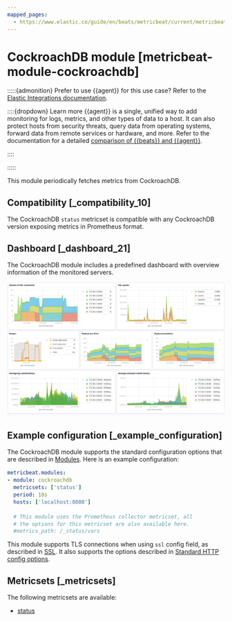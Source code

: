 ```yaml
---
mapped_pages:
  - https://www.elastic.co/guide/en/beats/metricbeat/current/metricbeat-module-cockroachdb.html
---
```


<!-- This file is generated! See scripts/docs_collector.py -->

# CockroachDB module [metricbeat-module-cockroachdb]

:::::{admonition} Prefer to use {{agent}} for this use case?
Refer to the [Elastic Integrations documentation](integration-docs://reference/cockroachdb/index.md).

::::{dropdown} Learn more
{{agent}} is a single, unified way to add monitoring for logs, metrics, and other types of data to a host. It can also protect hosts from security threats, query data from operating systems, forward data from remote services or hardware, and more. Refer to the documentation for a detailed [comparison of {{beats}} and {{agent}}](docs-content://reference/fleet/index.md).

::::


:::::


This module periodically fetches metrics from CockroachDB.


## Compatibility [_compatibility_10]

The CockroachDB `status` metricset is compatible with any CockroachDB version exposing metrics in Prometheus format.


## Dashboard [_dashboard_21]

The CockroachDB module includes a predefined dashboard with overview information of the monitored servers.

![metricbeat cockroachdb overview](images/metricbeat-cockroachdb-overview.png)


## Example configuration [_example_configuration]

The CockroachDB module supports the standard configuration options that are described in [Modules](/reference/metricbeat/configuration-metricbeat.md). Here is an example configuration:

```yaml
metricbeat.modules:
- module: cockroachdb
  metricsets: ['status']
  period: 10s
  hosts: ['localhost:8080']

  # This module uses the Prometheus collector metricset, all
  # the options for this metricset are also available here.
  #metrics_path: /_status/vars
```

This module supports TLS connections when using `ssl` config field, as described in [SSL](/reference/metricbeat/configuration-ssl.md). It also supports the options described in [Standard HTTP config options](/reference/metricbeat/configuration-metricbeat.md#module-http-config-options).


## Metricsets [_metricsets]

The following metricsets are available:

* [status](/reference/metricbeat/metricbeat-metricset-cockroachdb-status.md)
